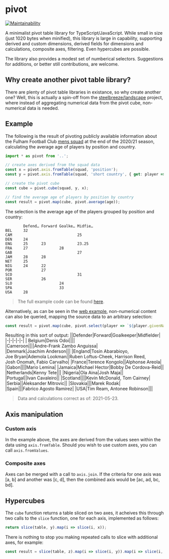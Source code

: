 # pivot
[![Maintainability](https://api.codeclimate.com/v1/badges/d2fd7facda5a61d2b66a/maintainability)](https://codeclimate.com/github/steelbreeze/pivot/maintainability)

A minimalist pivot table library for TypeScript/JavaScript. While small in size (just 1020 bytes when minified), this library is large in capability, supporting derived and custom dimensions, derived fields for dimensions and calculations, composite axes, filtering. Even hypercubes are possible.

The library also provides a modest set of numberical selectors. Suggestions for additions, or better still contributions, are welcome.

## Why create another pivot table library?
There are plenty of pivot table libraries in existance, so why create another one? Well, this is actually a spin-off from the [steelbreeze/landscape](https://github.com/steelbreeze/landscape) project, where instead of aggregating numerical data from the pivot cube, non-numerical data is needed.

## Example
The following is the result of pivoting publicly available information about the Fulham Football Club [mens squad](https://web.archive.org/web/20210516151437/https://www.fulhamfc.com/teams) at the end of the 2020/21 season, calculating the average age of players by position and country.
```typescript
import * as pivot from '..';

// create axes derived from the squad data
const x = pivot.axis.fromTable(squad, 'position');
const y = pivot.axis.fromTable(squad, 'short country', { get: player => player.country.substr(0, 3).toUpperCase() });

// create the pivot cube
const cube = pivot.cube(squad, y, x);

// find the average age of players by position by country
const result = pivot.map(cube, pivot.average(age));
```
The selection is the average age of the players grouped by position and country:
```
        Defend… Forward Goalke… Midfie…
BEL     32
CAM                             25
DEN     24
ENG     25      23              23.25
FRA     27              28
GAB                             27
JAM     28      28
NET     25
NIG     24      22
POR             27
SCO                             31
SER             26
SLO                     24
SPA                     33
USA     28
```
> The full example code can be found [here](src/example/index.ts).

Alternatively, as can be seen in the [web example](https://steelbreeze.net/pivot), non-numerical content can also be queried, mapping the source data to an arbitrary selection:
```javascript
const result = pivot.map(cube, pivot.select(player => `${player.givenName}&nbsp;${player.familyName}`));

```
 Resulting in this sort of output:
||Defender|Forward|Goalkeeper|Midfielder|
|-|-|-|-|-|
| Belgium|Denis&nbsp;Odoi||||			
|Cameroon||||Andre-Frank&nbsp;Zambo&nbsp;Anguissa|
|Denmark|Joachim&nbsp;Anderson|||
|England|Tosin&nbsp;Abarabioyo, Joe&nbsp;Bryan|Ademola&nbsp;Lookman||Ruben&nbsp;Loftus-Cheek, Harrison&nbsp;Reed, Josh&nbsp;Onomah, Fabio&nbsp;Carvalho|
|France|Terence&nbsp;Kongolo||Alphonse&nbsp;Areola|
|Gabon||||Mario&nbsp;Lemina|
|Jamaica|Michael&nbsp;Hector|Bobby&nbsp;De&nbsp;Cordova-Reid||
|Netherlands|Kenny&nbsp;Tete|||
|Nigeria|Ola Aina|Josh&nbsp;Maja||
|Portugal||Ivan&nbsp;Cavaleiro||
|Scotland||||Kevin&nbsp;McDonald, Tom&nbsp;Cairney|
|Serbia||Aleksander&nbsp;Mitrovic||
|Slovakia|||Marek&nbsp;Rodak|
|Spain|||Fabrico&nbsp;Agosto&nbsp;Ramirez|
|USA|Tim&nbsp;Ream, Antonee&nbsp;Robinson|||

> Data and calculations correct as of: 2021-05-23.

## Axis manipulation
### Custom axis
In the example above, the axes are derived from the values seen within the data using ```axis.fromTable```. Should you wish to use custom axes, you can call ```axis.fromValues```.
### Composite axes
Axes can be merged with a call to ```axis.join```.
If the criteria for one axis was [a, b] and another was [c, d], then the combined axis would be [ac, ad, bc, bd].
## Hypercubes
The ```cube``` function returns a table sliced on two axes, it acheives this through two calls to the ```slice``` function, one for each axis, implemented as follows:
```typescript
return slice(table, y).map(i => slice(i, x));
```

There is nothing to stop you making repeated calls to slice with additional axes, for example:
```typescript
const result = slice(table, z).map(i => slice(i, y)).map(i => slice(i, x));
```

